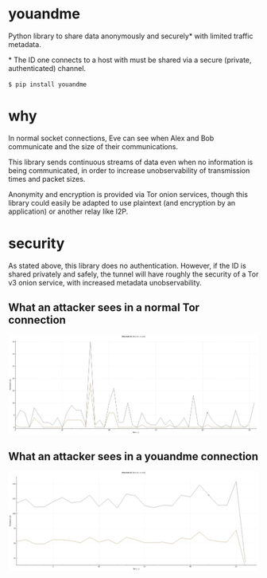# youandme

Python library to share data anonymously and securely* with limited traffic metadata.

\* The ID one connects to a host with must be shared via a secure (private, authenticated) channel.

`$ pip install youandme`

# why

In normal socket connections, Eve can see when Alex and Bob communicate and the size of their communications.

This library sends continuous streams of data even when no information is being communicated, in order to increase unobservability of transmission times and packet sizes.

Anonymity and encryption is provided via Tor onion services, though this library could easily be adapted to use plaintext (and encryption by an application) or another relay like I2P.


# security

As stated above, this library does no authentication. However, if the ID is shared privately and safely, the tunnel will have roughly the security of a Tor v3 onion service, with increased metadata unobservability.


## What an attacker sees in a normal Tor connection

![](no-dummy.png)


## What an attacker sees in a youandme connection


![](dummy.png)
